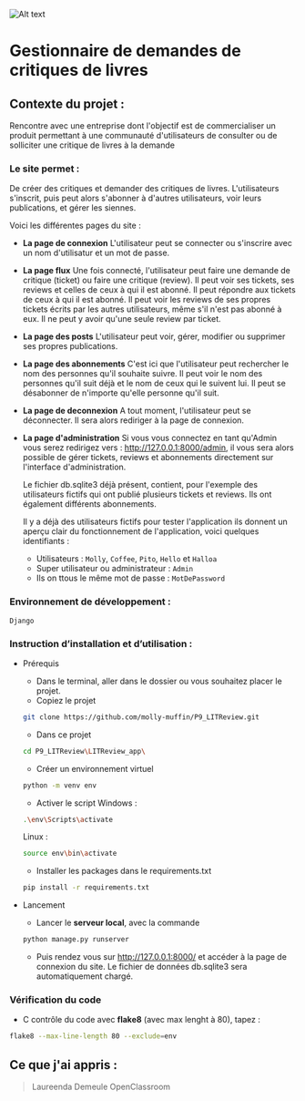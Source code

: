 ![Alt text](https://github.com/molly-muffin/P9_LITReview/blob/1999fd90339998c96009dd2a22ec897284fde6e0/LITReview_app/connexion/static/connexion/logo.png)

# Gestionnaire de demandes de critiques de livres

## Contexte du projet : 
Rencontre avec une entreprise dont l'objectif est de commercialiser un produit permettant à une communauté d'utilisateurs de consulter ou de solliciter une critique de livres à la demande


### Le site permet  :
De créer des critiques et demander des critiques de livres.
L'utilisateurs s'inscrit, puis peut alors s'abonner à d'autres utilisateurs, voir leurs publications, et gérer les siennes.

Voici les différentes pages du site :

- **La page de connexion**
	L'utilisateur peut se connecter ou s'inscrire avec un nom d'utilisatur et un mot de passe.
- **La page flux**
	Une fois connecté, l'utilisateur peut faire une demande de critique (ticket) ou faire une critique (review).
	Il peut voir ses tickets, ses reviews et celles de ceux à qui il est abonné.
	Il peut répondre aux tickets de ceux à qui il est abonné.
	Il peut voir les reviews de ses propres tickets écrits par les autres utilisateurs, même s'il n'est pas abonné à eux.
	Il ne peut y avoir qu'une seule review par ticket.
- **La page des posts**
	L'utilisateur peut voir, gérer, modifier ou supprimer ses propres publications.
- **La page des abonnements**
	C'est ici que l'utilisateur peut rechercher le nom des personnes qu'il souhaite suivre.
	Il peut voir le nom des personnes qu'il suit déjà et le nom de ceux qui le suivent lui.
	Il peut se désabonner de n'importe qu'elle personne qu'il suit.
- **La page de deconnexion**
	A tout moment, l'utilisateur peut se déconnecter.
	Il sera alors rediriger à la page de connexion.
- **La page d'administration**
	Si vous vous connectez en tant qu'Admin vous serez redirigez vers : http://127.0.0.1:8000/admin, il vous sera alors possible de gérer tickets, reviews et abonnements directement sur l'interface d'administration.

	Le fichier db.sqlite3 déjà présent, contient, pour l'exemple des utilisateurs fictifs qui ont publié plusieurs tickets et reviews. Ils ont également différents abonnements.

	Il y a déjà des utilisateurs fictifs pour tester l'application ils donnent un aperçu clair du fonctionnement de l'application, voici quelques identifiants :
	- Utilisateurs : ``Molly``, ``Coffee``, ``Pito``, ``Hello`` et ``Halloa``
	- Super utilisateur ou administrateur : ``Admin``
	- Ils on ttous le même mot de passe : ``MotDePassword`` 


### Environnement de développement :
`Django`


### Instruction d’installation et d’utilisation :
*	Prérequis
	- Dans le terminal, aller dans le dossier ou vous souhaitez placer le projet. 
	- Copiez le projet 
	```bash
	git clone https://github.com/molly-muffin/P9_LITReview.git
	```
	- Dans ce projet
	```bash
	cd P9_LITReview\LITReview_app\
	```
	- Créer un environnement virtuel
	```bash
	python -m venv env
	```
	- Activer le script
	Windows :
	```bash
	.\env\Scripts\activate
	```
	Linux :
	```bash
	source env\bin\activate
	```
	- Installer les packages dans le requirements.txt
	```bash
	pip install -r requirements.txt
	```

*	Lancement
	- Lancer le  **serveur local**, avec la commande
	```bash
	python manage.py runserver
	```
	- Puis rendez vous sur http://127.0.0.1:8000/ et accéder à la page de connexion du site. Le fichier de données db.sqlite3 sera automatiquement chargé.


### Vérification du code
- C contrôle du code avec **flake8** (avec max lenght à 80), tapez :
```bash
flake8 --max-line-length 80 --exclude=env
```


## Ce que j'ai appris :


> Laureenda Demeule
> OpenClassroom